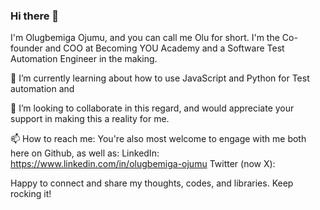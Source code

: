 ### Hi there 👋

I'm Olugbemiga Ojumu, and you can call me Olu for short. I'm the Co-founder and COO at Becoming YOU Academy and a Software Test Automation Engineer in the making. 

🌱 I’m currently learning about how to use JavaScript and Python for Test automation and 

👯 I’m looking to collaborate in this regard, and would appreciate your support in making this a reality for me.

📫 How to reach me:
You're also most welcome to engage with me both here on Github, as well as:
LinkedIn: https://www.linkedin.com/in/olugbemiga-ojumu
Twitter (now X): 

Happy to connect and share my thoughts, codes, and libraries. Keep rocking it! 

<!--
**DRealG-Collab/DRealG-Collab** is a ✨ _special_ ✨ repository because its `README.md` (this file) appears on your GitHub profile.

Here are some ideas to get you started:

- 🔭 I’m currently working on ...
- 🌱 I’m currently learning ...
- 👯 I’m looking to collaborate on ...
- 🤔 I’m looking for help with ...
- 💬 Ask me about ...
- 📫 How to reach me: ...
- 😄 Pronouns: ...
- ⚡ Fun fact: ...
-->
